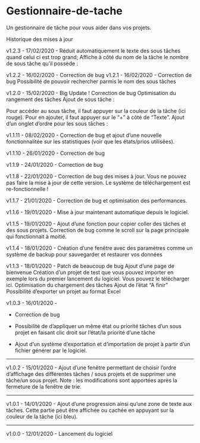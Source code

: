 # Gestionnaire-de-tache
Un gestionnaire de tâche pour vous aider dans vos projets.


Historique des mises à jour

v1.2.3 - 17/02/2020 -
Réduit automatiquement le texte des sous tâches quand celui                ci est trop grand;
Affiche à côté du nom de la tâche le nombre de sous tâche qu’il possède :

 
v1.2.2 - 16/02/2020 - Correction de bug
v1.2.1 - 16/02/2020 - Correction de bug
Possibilité de pouvoir rechercher parmis le nom des sous tâches

v1.2.0 - 15/02/2020 - Big Update ! 
Correction de bug
Optimisation du rangement des tâches
Ajout de sous tâche :

Pour accéder au sous tâche, il faut appuyer sur la couleur de la tâche (ici rouge). Pour en ajouter, il faut appuyer sur le “+” à côté de “Texte”.
Ajout d’un onglet d’ordre pour les sous tâches :


v1.1.11 - 08/02/2020 - Correction de bug et ajout d’une nouvelle fonctionnalitée sur les statistiques (voir que les états/prios utilisées).


v1.1.10 - 26/01/2020 - Correction de bug

v1.1.9 - 24/01/2020 - Correction de bug

v1.1.8 - 22/01/2020 - Correction de bug des mises à jour. 
Vous ne pouvez pas faire la mise à jour de cette version. Le système de
téléchargement est re-fonctionnelle !

v1.1.7 - 21/01/2020 - Correction de bug et optimisation des performances.

v1.1.6 - 19/01/2020 - Mise à jour maintenant automatique depuis le logiciel.

v1.1.5 - 19/01/2020 - Ajout d’une fonction pour copier coller des tâches et des sous projets. Correction de bug comme le scroll sur la page principale qui fonctionnait à moitié. 


v1.1.4 - 18/01/2020 -
Création d’une fenêtre avec des paramètres comme un système de backup pour sauvegarder et restaurer vos données


v1.1.3 - 18/01/2020 -
Patch de beaucoup de bug
Ajout d’une page de bienvenue
Création d’un projet de test que vous pouvez importer en exemple lors du premier lancement du logiciel. Vous pouvez le télécharger ici.
Optimisation du chargement des tâches
Ajout de l’état “A finir”
Possibilité d’exporter un projet au format Excel



v1.0.3 - 16/01/2020 - 
- Correction de bug
- Possibilité de d’appliquer un même état ou priorité tâches d’un sous projet en
  faisant clic droit sur l’état/la priorité d’une tâche

- Ajout d’un système d’exportation et d’importation de projet à partir d’un  
  fichier générer par le logiciel.

----------------------------------------------------------------------------------
v1.0.2 - 15/01/2020 - Ajout d’une fenêtre permettant de choisir l’ordre d’affichage des différentes tâches / sous projets et de supprimer une tâche/un sous projet. 
Note : les modifications sont apportées après la fermeture de la fenêtre de trie.

----------------------------------------------------------------------------------
v1.0.1 - 14/01/2020 - Ajout d’une progression ainsi qu’une zone de texte aux tâches. Cette partie peut être affichée ou cachée en appuyant sur la couleur de la tâche (ici bleu).

----------------------------------------------------------------------------------
v1.0.0 - 12/01/2020 - Lancement du logiciel

